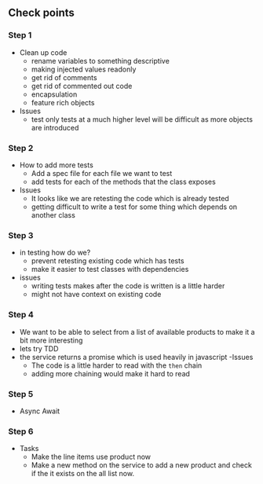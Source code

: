 ## Check points
### Step 1
  - Clean up code
    - rename variables to something descriptive 
    - making injected values readonly
    - get rid of comments
    - get rid of commented out code 
    - encapsulation 
    - feature rich objects
  - Issues
    - test only tests at a much higher level will be difficult as more objects are introduced
### Step 2  
  - How to add more tests
    - Add a spec file for each file we want to test
    - add tests for each of the methods that the class exposes
  - Issues
    - It looks like we are retesting the code which is already tested
    - getting difficult to write a test for some thing which depends on another class
### Step 3
  - in testing how do we?
    - prevent retesting existing code which has tests
    - make it easier to test classes with dependencies
  - issues
    - writing tests makes after the code is written is a little harder
    - might not have context on existing code
### Step 4
  - We want to be able to select from a list of available products to make it a bit more interesting
  - lets try TDD
  - the service returns a promise which is used heavily in javascript
  -Issues
    - The code is a little harder to read with the `then` chain
    - adding more chaining would make it hard to read
### Step 5
  - Async Await
### Step 6
  - Tasks 
    - Make the line items use product now
    - Make a new method on the service to add a new product and check if the it exists on the all list now. 
    
   
